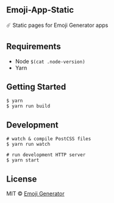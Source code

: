 ## Emoji-App-Static

:comet: Static pages for Emoji Generator apps

## Requirements

- Node `$(cat .node-version)`
- Yarn

## Getting Started

```
$ yarn
$ yarn run build
```

## Development

```
# watch & compile PostCSS files
$ yarn run watch

# run development HTTP server
$ yarn start
```

## License

MIT &copy; [Emoji Generator](https://emoji.pine.moe/)

